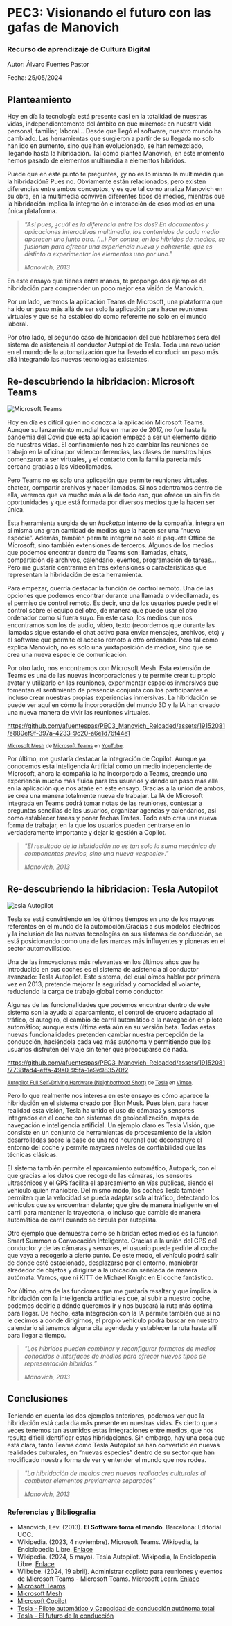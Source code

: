 # PEC3: Visionando el futuro con las gafas de Manovich 
### Recurso de aprendizaje de Cultura Digital 


Autor: Álvaro Fuentes Pastor


Fecha: 25/05/2024

## Planteamiento


Hoy en día la tecnología está presente casi en la totalidad de nuestras vidas, independientemente del ámbito en que miremos: en nuestra vida personal, familiar, laboral... Desde que llegó el software, nuestro mundo ha cambiado. Las herramientas que surgieron a partir de su llegada no solo han ido en aumento, sino que han evolucionado, se han remezclado, llegando hasta la hibridación. Tal como plantea Manovich, en este momento hemos pasado de elementos multimedia a elementos híbridos.

Puede que en este punto te preguntes, ¿y no es lo mismo la multimedia que la hibridación? Pues no. Obviamente están relacionados, pero existen diferencias entre ambos conceptos, y es que tal como analiza Manovich en su obra, en la multimedia conviven diferentes tipos de medios, mientras que la hibridación implica la integración e interacción de esos medios en una única plataforma.

> *"Así pues, ¿cuál es la diferencia entre los dos? En documentos y aplicaciones interactivas multimedia, los contenidos de cada medio aparecen uno junto otro. (...) Por contra, en los híbridos de medios, se fusionan para ofrecer una experiencia nueva y coherente, que es distinto a experimentar los elementos uno por uno."*
> 
> <cite>Manovich, 2013</cite>

En este ensayo que tienes entre manos, te propongo dos ejemplos de hibridación para comprender un poco mejor esa visión de Manovich.

Por un lado, veremos la aplicación Teams de Microsoft, una plataforma que ha ido un paso más allá de ser solo la aplicación para hacer reuniones virtuales y que se ha establecido como referente no solo en el mundo laboral.

Por otro lado, el segundo caso de hibridación del que hablaremos será del sistema de asistencia al conductor Autopilot de Tesla. Toda una revolución en el mundo de la automatización que ha llevado el conducir un paso más allá integrando las nuevas tecnologías existentes.


## Re-descubriendo la hibridacion: Microsoft Teams
![Microsoft Teams](https://www.muylinux.com/wp-content/uploads/2022/11/MicrosoftTeams.png)


Hoy en día es difícil quien no conozca la aplicación Microsoft Teams. Aunque su lanzamiento mundial fue en marzo de 2017, no fue hasta la pandemia del Covid que esta aplicación empezó a ser un elemento diario de nuestras vidas. El confinamiento nos hizo cambiar las reuniones de trabajo en la oficina por videoconferencias, las clases de nuestros hijos comenzaron a ser virtuales, y el contacto con la familia parecía más cercano gracias a las videollamadas.

Pero Teams no es solo una aplicación que permite reuniones virtuales, chatear, compartir archivos y hacer llamadas. Si nos adentramos dentro de ella, veremos que va mucho más allá de todo eso, que ofrece un sin fin de oportunidades y que está formada por diversos medios que la hacen ser única.

Esta herramienta surgida de un *hackaton* interno de la compañía, integra en sí misma una gran cantidad de medios que la hacen ser una “nueva especie”. Además, también permite integrar no solo el paquete Office de Microsoft, sino también extensiones de terceros. Algunos de los medios que podemos encontrar dentro de Teams son: llamadas, chats, compartición de archivos, calendario, eventos, programación de tareas… Pero me gustaría centrarme en tres extensiones o características que representan la hibridación de esta herramienta.

Para empezar, querría destacar la función de control remoto. Una de las opciones que podemos encontrar durante una llamada o videollamada, es el permiso de control remoto. Es decir, uno de los usuarios puede pedir el control sobre el equipo del otro, de manera que puede usar el otro ordenador como si fuera suyo. En este caso, los medios que nos encontramos son los de audio, vídeo, texto (recordemos que durante las llamadas sigue estando el chat activo para enviar mensajes, archivos, etc) y el software que permite el acceso remoto a otro ordenador. Pero tal como explica Manovich, no es solo una yuxtaposición de medios, sino que se crea una nueva especie de comunicación.

Por otro lado, nos encontramos con Microsoft Mesh. Esta extensión de Teams es una de las nuevas incorporaciones y te permite crear tu propio avatar y utilizarlo en las reuniones, experimentar espacios inmersivos que fomentan el sentimiento de presencia conjunta con los participantes e incluso crear nuestras propias experiencias inmersivas. La hibridación se puede ver aquí en cómo la incorporación del mundo 3D y la IA han creado una nueva manera de vivir las reuniones virtuales. 

https://github.com/afuentespas/PEC3_Manovich_Reloaded/assets/19152081/e880ef9f-397a-4233-9c20-a6e1d76f44e1
<p><small><a href="https://www.youtube.com/embed/_0InCXA13L8?si=KHwMat_uA7uc3CSZ">Microsoft Mesh</a> de <a href="https://www.youtube.com/@MicrosoftTeams">Microsoft Teams</a> en <a href="https://youtube.com">YouTube</a>.</small></p></div>

Por último, me gustaría destacar la integración de Copilot. Aunque ya conocemos esta Inteligencia Artificial como un medio independiente de Microsoft, ahora la compañía la ha incorporado a Teams, creando una experiencia mucho más fluida para los usuarios y dando un paso más allá en la aplicación que nos atañe en este ensayo. Gracias a la unión de ambos, se crea una manera totalmente nueva de trabajar. La IA de Microsoft integrada en Teams podrá tomar notas de las reuniones, contestar a preguntas sencillas de los usuarios, organizar agendas y calendarios, así como establecer tareas y poner fechas límites. Todo esto crea una nueva forma de trabajar, en la que los usuarios pueden centrarse en lo verdaderamente importante y dejar la gestión a Copilot.

> *"El resultado de la hibridación no es tan solo la suma mecánica de componentes previos, sino una nueva «especie»."*
> 
> <cite>Manovich, 2013</cite>



## Re-descubriendo la hibridacion: Tesla Autopilot
![esla Autopilot](https://media.somoselectricos.com/wp-content/uploads/2024/04/tesla-logo-fondo-rojo.jpg)

Tesla se está convirtiendo en los últimos tiempos en uno de los mayores referentes en el mundo de la automoción.Gracias a sus modelos eléctricos y la inclusión de las nuevas tecnologías en sus sistemas de conducción, se está posicionando como una de las marcas más influyentes y pioneras en el sector automovilístico.

Una de las innovaciones más relevantes en los últimos años que ha introducido en sus coches es el sistema de asistencia al conductor avanzado: Tesla Autopilot. Este sistema, del cual oímos hablar por primera vez en 2013, pretende mejorar la seguridad y comodidad al volante, reduciendo la carga de trabajo global como conductor.

Algunas de las funcionalidades que podemos encontrar dentro de este sistema son la ayuda al aparcamiento, el control de crucero adaptado al tráfico, el autogiro, el cambio de carril automático o la navegación en piloto automático; aunque esta última está aún en su versión beta. Todas estas nuevas funcionalidades pretenden cambiar nuestra percepción de la conducción, haciéndola cada vez más autónoma y permitiendo que los usuarios disfruten del viaje sin tener que preocuparse de nada.

https://github.com/afuentespas/PEC3_Manovich_Reloaded/assets/19152081/7738fad4-effa-49a0-95fa-1e9e983570f2
<p><small><a href="https://vimeo.com/192179726">Autopilot Full Self-Driving Hardware (Neighborhood Short)</a> de <a href="https://vimeo.com/user128712855">Tesla</a> en <a href="https://vimeo.com">Vimeo</a>.</small></p></div>

Pero lo que realmente nos interesa en este ensayo es cómo aparece la hibridación en el sistema creado por Elon Musk. Pues bien, para hacer realidad esta visión, Tesla ha unido el uso de cámaras y sensores integrados en el coche con sistemas de geolocalización, mapas de navegación e inteligencia artificial. Un ejemplo claro es Tesla Visión, que consiste en un conjunto de herramientas de procesamiento de la visión desarrolladas sobre la base de una red neuronal que deconstruye el entorno del coche y permite mayores niveles de confiabilidad que las técnicas clásicas.

El sistema también permite el aparcamiento automático, Autopark, con el que gracias a los datos que recoge de las cámaras, los sensores ultrasónicos y el GPS facilita el aparcamiento en vías públicas, siendo el vehículo quien maniobre. Del mismo modo, los coches Tesla también permiten que la velocidad se pueda adaptar sola al tráfico, detectando los vehículos que se encuentran delante; que gire de manera inteligente en el carril para mantener la trayectoria, o incluso que cambie de manera automática de carril cuando se circula por autopista.

Otro ejemplo que demuestra cómo se hibridan estos medios es la función Smart Summon o Convocación Inteligente. Gracias a la unión del GPS del conductor y de las cámaras y sensores, el usuario puede pedirle al coche que vaya a recogerlo a cierto punto. De este modo, el vehículo podrá salir de donde esté estacionado, desplazarse por el entorno, maniobrar alrededor de objetos y dirigirse a la ubicación señalada de manera autómata. Vamos, que ni KITT de Michael Knight en El coche fantástico.

Por último, otra de las funciones que me gustaría resaltar y que implica la hibridación con la inteligencia artificial es que, al subir a nuestro coche, podemos decirle a dónde queremos ir y nos buscará la ruta más óptima para llegar. De hecho, esta integración con la IA permite también que si no le decimos a dónde dirigirnos, el propio vehículo podrá buscar en nuestro calendario si tenemos alguna cita agendada y establecer la ruta hasta allí para llegar a tiempo.

> *"Los híbridos pueden combinar y reconfigurar formatos de medios conocidos e interfaces de medios para ofrecer nuevos tipos de representación híbridas.”* 
> 
> <cite>Manovich, 2013</cite>

## Conclusiones

Teniendo en cuenta los dos ejemplos anteriores, podemos ver que la hibridación está cada día más presente en nuestras vidas. Es cierto que a veces tenemos tan asumidos estas integraciones entre medios, que nos resulta difícil identificar estas hibridaciones. Sin embargo, hay una cosa que está clara, tanto Teams como Tesla Autopilot se han convertido en nuevas realidades culturales, en “nuevas especies” dentro de su sector que han modificado nuestra forma de ver y entender el mundo que nos rodea.

> *"La hibridación de medios crea nuevas realidades culturales al combinar elementos previamente separados"*
> 
> <cite>Manovich, 2013</cite>


### Referencias y Bibliografía

* Manovich, Lev. (2013). **El Software toma el mando**. Barcelona: Editorial UOC.
* Wikipedia. (2023, 4 noviembre). Microsoft Teams. Wikipedia, la Enciclopedia Libre. [Enlace](https://es.wikipedia.org/wiki/Microsoft_Teams)
* Wikipedia. (2024, 5 mayo). Tesla Autopilot. Wikipedia, la Enciclopedia Libre. [Enlace](https://es.wikipedia.org/wiki/Tesla_Autopilot)
* Wlibebe. (2024, 19 abril). Administrar copiloto para reuniones y eventos de Microsoft Teams - Microsoft Teams. Microsoft Learn. [Enlace](https://learn.microsoft.com/es-es/microsoftteams/copilot-teams-transcription)
* [Microsoft Teams](https://www.microsoft.com/es-es/microsoft-teams/group-chat-software)
* [Microsoft Mesh](https://www.microsoft.com/es-es/microsoft-teams/microsoft-mesh)
* [Microsoft Copilot](https://copilot.microsoft.com/)
* [Tesla - Piloto automático y Capacidad de conducción autónoma total](https://www.tesla.com/es_es/support/autopilot)
* [Tesla - El futuro de la conducción](https://www.tesla.com/es_PR/autopilot)
